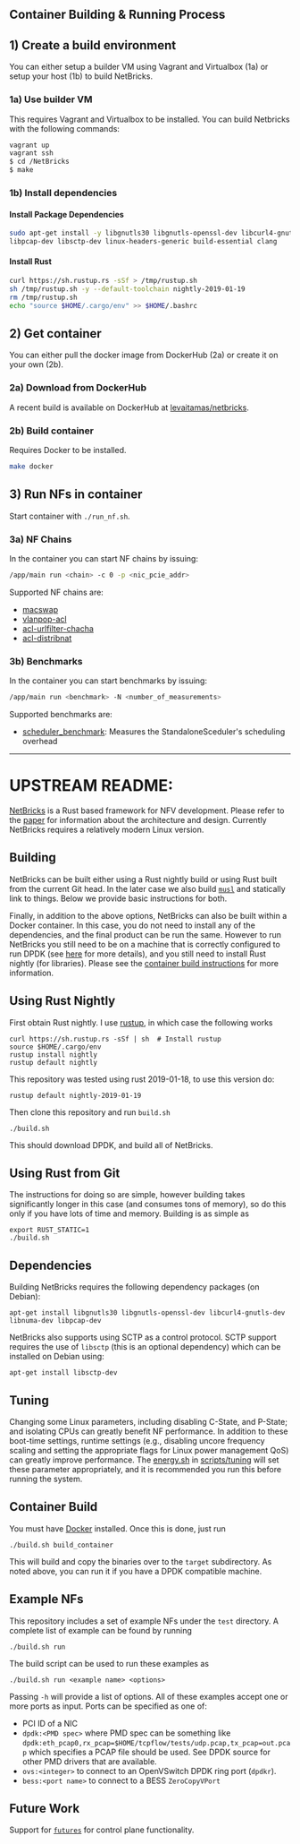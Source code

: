 Container Building & Running Process
--------

## 1) Create a build environment
You can either setup a builder VM using Vagrant and Virtualbox (1a) or setup your host (1b) to build NetBricks.

### 1a) Use builder VM
This requires Vagrant and Virtualbox to be installed. You can build Netbricks with the following commands:
```sh
vagrant up
vagrant ssh
$ cd /NetBricks
$ make
```
### 1b) Install dependencies

#### Install Package Dependencies
```sh
sudo apt-get install -y libgnutls30 libgnutls-openssl-dev libcurl4-gnutls-dev libnuma-dev \
libpcap-dev libsctp-dev linux-headers-generic build-essential clang
```

#### Install Rust
``` sh
curl https://sh.rustup.rs -sSf > /tmp/rustup.sh
sh /tmp/rustup.sh -y --default-toolchain nightly-2019-01-19
rm /tmp/rustup.sh
echo "source $HOME/.cargo/env" >> $HOME/.bashrc
```

## 2) Get container
You can either pull the docker image from DockerHub (2a) or create it on your own (2b).

### 2a) Download from DockerHub

A recent build is available on DockerHub at [levaitamas/netbricks](https://hub.docker.com/r/levaitamas/netbricks).

### 2b) Build container

Requires Docker to be installed.
```sh
make docker
```

## 3) Run NFs in container

Start container with `./run_nf.sh`.

### 3a) NF Chains
In the container you can start NF chains by issuing:
```sh
/app/main run <chain> -c 0 -p <nic_pcie_addr>
```

Supported NF chains are:

* [macswap](faas-nfv/macswap)
* [vlanpop-acl](faas-nfv/vlanpop-acl)
* [acl-urlfilter-chacha](faas-nfv/acl-urlfilter-chacha)
* [acl-distribnat](faas-nfv/acl-distribnat)

### 3b) Benchmarks

In the container you can start benchmarks by issuing:
```sh
/app/main run <benchmark> -N <number_of_measurements>
```

Supported benchmarks are:
* [scheduler_benchmark](faas-nfv/scheduler_benchmark): Measures the StandaloneSceduler's scheduling overhead

--------
# UPSTREAM README:

[NetBricks](http://netbricks.io/) is a Rust based framework for NFV development. Please refer to the
[paper](https://people.eecs.berkeley.edu/~apanda/assets/papers/osdi16.pdf) for information
about the architecture and design. Currently NetBricks requires a relatively modern Linux version.

Building
--------
NetBricks can be built either using a Rust nightly build or using Rust built from the current Git head. In the later
case we also build [`musl`](https://www.musl-libc.org/) and statically link to things. Below we provide basic instructions for both.

Finally, in addition to the above options, NetBricks can also be built within a Docker container. In this case, you do
not need to install any of the dependencies, and the final product can be run the same. However to run NetBricks you
still need to be on a machine that is correctly configured to run DPDK (see
[here](http://dpdk.org/doc/guides-16.07/linux_gsg/quick_start.html) for more details), and you still need to install
Rust nightly (for libraries). Please see the [container build instructions](#container-build) for more information.

Using Rust Nightly
------------------
First obtain Rust nightly. I use [rustup](https://rustup.rs), in which case the following works

```
curl https://sh.rustup.rs -sSf | sh  # Install rustup
source $HOME/.cargo/env
rustup install nightly
rustup default nightly
```

This repository was tested using rust 2019-01-18, to use this version do:
```
rustup default nightly-2019-01-19
```

Then clone this repository and run `build.sh`

```
./build.sh
```

This should download DPDK, and build all of NetBricks.

Using Rust from Git
-------------------
The instructions for doing so are simple, however building takes significantly longer in this case (and consumes tons of
memory), so do this only if you have lots of time and memory. Building is as simple as

```
export RUST_STATIC=1
./build.sh
```

Dependencies
------------
Building NetBricks requires the following dependency packages (on Debian):

```
apt-get install libgnutls30 libgnutls-openssl-dev libcurl4-gnutls-dev libnuma-dev libpcap-dev
```

NetBricks also supports using SCTP as a control protocol. SCTP support requires the use of `libsctp` (this is an
optional dependency) which can be installed on Debian using:

```
apt-get install libsctp-dev
```

Tuning
------
Changing some Linux parameters, including disabling C-State, and P-State; and isolating CPUs can greatly benefit NF
performance. In addition to these boot-time settings, runtime settings (e.g., disabling uncore frequency scaling and
setting the appropriate flags for Linux power management QoS) can greatly improve performance. The
[energy.sh](scripts/tuning/energy.sh) in [scripts/tuning](scripts/tuning) will set these parameter appropriately, and
it is recommended you run this before running the system.

Container Build
---------------
You must have [Docker](https://www.docker.com/) installed. Once this is done, just run

```
./build.sh build_container
```

This will build and copy the binaries over to the `target` subdirectory. As noted above, you can run it if you have a
DPDK compatible machine.

Example NFs
-----------
This repository includes a set of example NFs under the `test` directory. A complete list of example can be found by
running
```
./build.sh run
```

The build script can be used to run these examples as

```
./build.sh run <example name> <options>
```

Passing `-h` will provide a list of options. All of these examples accept one or more ports as input. Ports can be
specified as one of:

-   PCI ID of a NIC
-   `dpdk:<PMD spec>` where PMD spec can be something like
    `dpdk:eth_pcap0,rx_pcap=$HOME/tcpflow/tests/udp.pcap,tx_pcap=out.pcap` which specifies a PCAP file should be used.
    See DPDK source for other PMD drivers that are available.
-   `ovs:<integer>` to connect to an OpenVSwitch DPDK ring port (`dpdkr`).
-   `bess:<port name>` to connect to a BESS `ZeroCopyVPort`

Future Work
-----------
Support for [`futures`](https://github.com/alexcrichton/futures-rs) for control plane functionality.
